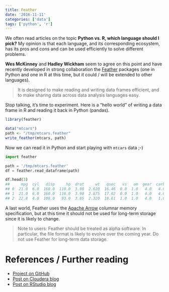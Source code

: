 ```yaml
---
title: Feather
date: '2016-11-11'
categories: ['data']
tags: ['python', 'r']
---
```


We often read articles on the topic **Python vs. R, which language should I pick?** My opinion is that each language, and its corresponding ecosystem, has its pros and cons and can be used efficiently to solve different problems.

**Wes McKinney** and **Hadley Wickham** seem to agree on this point and have recently developed in strong collaboration the [Feather](https://github.com/wesm/feather) packages (one in Python and one in R at this time, but it could / will be extended to other languages).

> It is designed to make reading and writing data frames efficient, and to make sharing data across data analysis languages easy.

Stop talking, it’s time to experiment. Here is a “hello world” of writing a data frame in R and reading it back in Python (pandas).

```r
library(feather)

data("mtcars")
path <- "/tmp/mtcars.feather"
write_feather(mtcars, path)
```

Now we can read it in Python and start playing with `mtcars` data ;-)

```python
import feather

path = '/tmp/mtcars.feather'
df = feather.read_dataframe(path)

df.head(3)
##     mpg  cyl   disp     hp  drat     wt   qsec   vs   am  gear  carb
## 0  21.0  6.0  160.0  110.0  3.90  2.620  16.46  0.0  1.0   4.0   4.0
## 1  21.0  6.0  160.0  110.0  3.90  2.875  17.02  0.0  1.0   4.0   4.0
## 2  22.8  4.0  108.0   93.0  3.85  2.320  18.61  1.0  1.0   4.0   1.0
```

A last world, Feather uses the [Apache Arrow](https://arrow.apache.org/) columnar memory specification, but at this time it should not be used for long-term storage since it is likely to change.

> Note to users: Feather should be treated as alpha software. In particular, the file format is likely to evolve over the coming year. Do not use Feather for long-term data storage.

# References / Further reading

* [Project on GitHub](https://github.com/wesm/feather)
* [Post on Cloudera blog](http://blog.cloudera.com/blog/2016/03/feather-a-fast-on-disk-format-for-data-frames-for-r-and-python-powered-by-apache-arrow/)
* [Post on RStudio blog](https://blog.rstudio.org/2016/03/29/feather/)